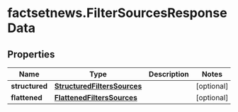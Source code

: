 # factsetnews.FilterSourcesResponseData

## Properties

Name | Type | Description | Notes
------------ | ------------- | ------------- | -------------
**structured** | [**StructuredFiltersSources**](StructuredFiltersSources.md) |  | [optional] 
**flattened** | [**FlattenedFiltersSources**](FlattenedFiltersSources.md) |  | [optional] 


